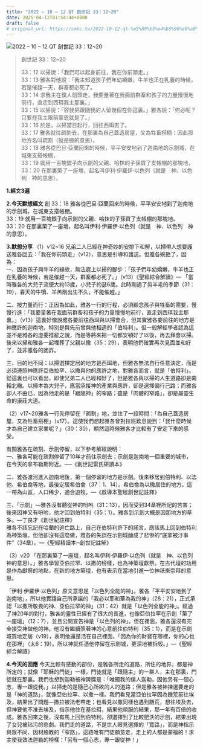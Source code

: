 ```yaml
---
title: "2022 – 10 – 12 QT 創世記 33：12~20"
date: 2025-04-12T01:54:44+0800
draft: false
# original_url: https://cmtc.tw/2022-10-12-qt-%e5%89%b5%e4%b8%96%e8%a8%98-33%ef%bc%9a1220
---
```


![2022 – 10 – 12 QT 創世記 33：12\~20](/images/qt.jpg  "2022 – 10 – 12 QT 創世記 33：12\~20")

> 創世記 33：12\~20
>
> 33：12 以掃說：「我們可以起身前往，我在你前頭走。」  
> 33：13 雅各對他說：「我主知道孩子們年幼嬌嫩，牛羊也正在乳養的時候，若是催趕一天，群畜都必死了。  
> 33：14 求我主在僕人前頭走，我要量著在我面前群畜和孩子的力量慢慢地前行，直走到西珥我主那裏。」  
> 33：15 以掃說：「容我把跟隨我的人留幾個在你這裏。」雅各說：「何必呢？只要在我主眼前蒙恩就是了。」  
> 33：16 於是，以掃當日起行，回往西珥去了。  
> 33：17 雅各就往疏割去，在那裏為自己蓋造房屋，又為牲畜搭棚；因此那地方名叫疏割（就是棚的意思）。  
> 33：18 雅各從巴旦‧亞蘭回來的時候，平平安安地到了迦南地的示劍城，在城東支搭帳棚，  
> 33：19 就用一百塊銀子向示劍的父親、哈抹的子孫買了支帳棚的那塊地，  
> 33：20 在那裏築了一座壇，起名叫伊利‧伊羅伊‧以色列（就是　神、以色列　神的意思）。

**1.經文3遍**

**2.今天默想經文**
創 33：18 雅各從巴旦‧亞蘭回來的時候，平平安安地到了迦南地的示劍城，在城東支搭帳棚。  
33：19 就用一百塊銀子向示劍的父親、哈抹的子孫買了支帳棚的那塊地。  
33：20 在那裏築了一座壇，起名叫伊利‧伊羅伊‧以色列（就是　神、以色列　神的意思）。

**3.默想分享**
（1）v12\~16 兄弟二人已經在神奇妙的安排下和解，以掃帶人想要護送雅各回去：「我在你前頭走」（v12），意思是引導和護送。但雅各婉拒了，因為：  
一、因為孩子與牛羊的緣故，無法趕上以掃的腳步：「孩子們年幼嬌嫩，牛羊也正在乳養的時候，若是催趕一天，群畜都必死了。」（v13）《聖經綜合解讀》— 「當時雅各的大兒子流便大約13歲，小兒子約瑟6歲。此時剛過了剪羊毛的季節（31：19），春天的牛犢、羊羔剛出生不久，不能催趕。」

二、按力量而行：正因為如此，雅各一行的行程，必須顧念孩子與牲畜的需要，慢慢行進：「我要量著在我面前群畜和孩子的力量慢慢地前行，直走到西珥我主那裏。」（v13）這裏好像說雅各要前往西珥與以掃會合，但其實雅各要前往的地方是神應許的迦南地，特別是與先前曾與他相遇的「伯特利」。但一般解經學者認為這並不是雅各的虛委推辭之說，而是等將來把一切都安頓好了以後，再去拜會以掃。後來以掃和雅各一起埋葬了父親以撒（35：29），表明他們確實再次見面並和好了，並非雅各的詭詐。

三、目的地不同：以掃選擇定居的地方是西珥地，但雅各無法自行任意決定，而是必須遵照神應許亞伯拉罕、以撒與他的應許之地，對雅各而言，就是「伯特利」。從這裏也可以看出，即使兄弟二人已經和好了，但是雅各與以掃的人生道路卻是南轅北轍。以掃本為大兒子，應當承接神的產業與應許，卻是選擇偏行己路；而雅各卻人不由已，因為他走的是「跟隨神」的窄路；雖是「肉體的窄路」，卻是屬靈生命的康莊大道。

（2）v17\~20雅各一行先停留在「疏割」地，並住了一段時間：「為自己蓋造房屋，又為牲畜搭棚」（v17）。這使我們想起雅各曾對拉班歎息說到：「我什麼時候才為自己建立家業呢？」（30：30），顯然這時候雅各才比較有了安定下來的感受。

有關雅各在疏割、示劍停留，以下參考解經說明：  
一、雅各可能在疏割停留了10年才前往示劍去；示劍是迦南地一個重要的城市，在今天的拿布勒斯附近。──《創世記雷氏研讀本》

二、雅各渡河進入迦南地後，第一個停留的地方是示劍。後來移居到伯特利、以法他、希伯侖等地，最後定居希伯侖（37：1、14）。希伯侖為以撒居住的地方。這一帶為山區，人口稀少，適合遊牧。—《啟導本聖經創世記註釋》

三、「示劍」—雅各沒有聽從神的吩咐（31：13），因而受到34章裡所記的苦害；後來因神又有吩咐，他才回到伯特利（35：1）。雅各到示劍大概是因那地方的草多。—丁良才《創世紀註釋》  
雅各不該忘記在哈蘭的逃亡路上，自己在伯特利許下的諾言，應該馬上回到伯特利為神築壇。但他卻沒有這麼做，雅各的失誤在示劍城釀成了悲慘的“底拿被汙事件”（34章）。—《聖經精讀本─創世記註解》

（3）v20 「在那裏築了一座壇，起名叫伊利‧伊羅伊‧以色列（就是　神、以色列　神的意思）。」雅各學習亞伯拉罕、以撒的榜樣，也為神築壇獻祭。在古代壇的功用是作為獻祭的地點，在新的地方築壇，也有表示在當地引進一位神祇來崇拜的意思。

「伊利·伊羅伊·以色列」原文意思是「以色列全能的神」。雅各「平平安安地到了迦南地」，所以他實踐自己所承諾的「我必以耶和華為我的神」（28：21），正式承認「以撒所敬畏的神、亞伯拉罕的神」（31：42）就是「以色列全能的神」。經過了神20年的對付，雅各的靈性已經有了很大的長進，也像亞伯拉罕在示劍「築了一座壇」（12：7），並且公開宣告神是「以色列的神」。但在裡面，雅各還沒有完全接受神做他的神。他沒有繼續照著神的心意前往伯特利（35：1），而是在示劍城買地定居（v19），表明他還是活在自己裡面，「因為你的財寶在哪裡，你的心也在那裡」（太6：19）。所以神就任憑他停留在示劍城，更深地被拆毀。」—《聖經綜合解讀》

**4.今天的回應**
今天比較有感動的部份，是雅各所走的道路，所住的地界，都是神所定的；就像「耶穌的門徒」一樣，門徒就是「跟隨主」的一群人，主在那裏，門徒就在那裏。我們也想到迦勒被神誇獎是：「唯獨我的僕人迦勒，因他另有一個心志，專一跟從我。」以掃走的是隨己心所欲的人的道路；但是雅各被神揀選要走的是「神的道路」，就像亞伯拉罕、以撒一樣。我們看見當亞伯拉罕因為饑荒前往埃及，結果出了問題—撒拉被法老帶走；也看見以撒同樣也遇到饑荒，想往埃及去，但神要他不准去埃及，指示他住在基拉珥，結果他順服的結果，那一年有百倍的收成。雅各回來之後，沒有馬上回到伯特利，卻選擇到了比較肥沃的示劍，結果出現了女兒被玷污的悲劇。我們走的道路，不是世人眼見選擇的「寬路」，而是神指示與眾不同、因材施教的「窄路」，這路唯有門徒願意走，走上的人都是蒙福的！求主使我效法迦勒的榜樣：「另有一個心志，專一跟從神！」
